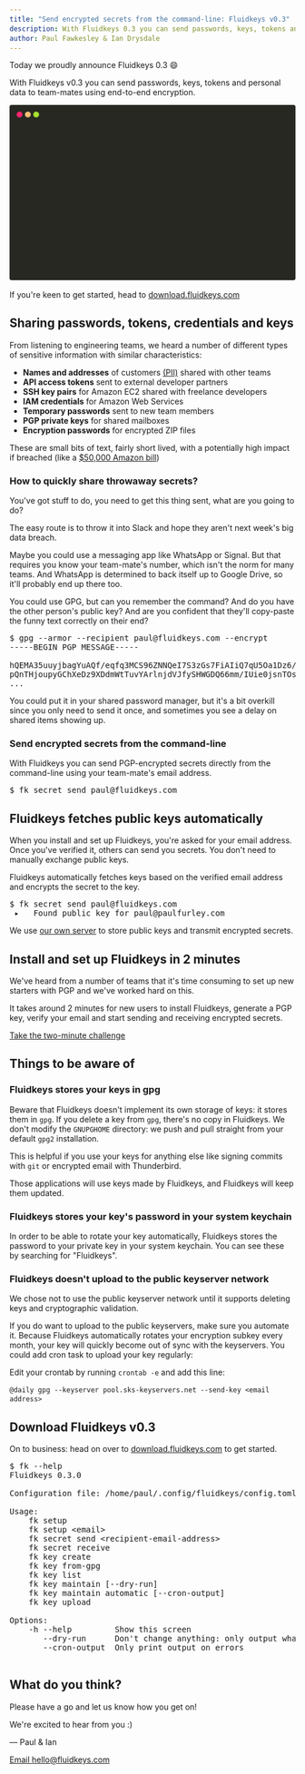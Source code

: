 ```yaml
---
title: "Send encrypted secrets from the command-line: Fluidkeys v0.3"
description: With Fluidkeys 0.3 you can send passwords, keys, tokens and personal data to team-mates using end-to-end encryption.
author: Paul Fawkesley & Ian Drysdale
---
```


Today we proudly announce Fluidkeys 0.3 😄

With Fluidkeys v0.3 you can send passwords, keys, tokens and personal data to team-mates using end-to-end encryption.

![Terminal showing sending a secret token to a team-mate](images/release-0-3-send-secret.svg)

If you're keen to get started, head to [download.fluidkeys.com](https://download.fluidkeys.com)

## Sharing passwords, tokens, credentials and keys

From listening to engineering teams, we heard a number of different types of sensitive information with similar characteristics:

* **Names and addresses** of customers [(PII)](https://en.wikipedia.org/wiki/Personally_identifiable_information) shared with other teams
* **API access tokens** sent to external developer partners
* **SSH key pairs** for Amazon EC2 shared with freelance developers
* **IAM credentials** for Amazon Web Services
* **Temporary passwords** sent to new team members
* **PGP private keys** for shared mailboxes
* **Encryption passwords** for encrypted ZIP files

These are small bits of text, fairly short lived, with a potentially high impact if breached (like a [$50,000 Amazon bill](https://www.quora.com/My-AWS-account-was-hacked-and-I-have-a-50-000-bill-how-can-I-reduce-the-amount-I-need-to-pay))

### How to quickly share throwaway secrets?

You've got stuff to do, you need to get this thing sent, what are you going to do?

The easy route is to throw it into Slack and hope they aren't next week's big data breach.

Maybe you could use a messaging app like WhatsApp or Signal. But that requires you know your team-mate's number, which isn't the norm for many teams. And WhatsApp is determined to back itself up to Google Drive, so it'll probably end up there too.

You could use GPG, but can you remember the command? And do you have the other person's public key? And are you confident that they'll copy-paste the funny text correctly on their end?

<pre>
<span class="prompt">$</span> gpg --armor --recipient paul@fluidkeys.com --encrypt
-----BEGIN PGP MESSAGE-----

hQEMA35uuyjbagYuAQf/eqfq3MCS96ZNNQeI7S3zGs7FiAIiQ7qU5Oa1Dz6/UizC
pQnTHjoupyGChXeDz9XDdmWtTuvYArlnjdVJfySHWGDQ66mm/IUie0jsnTOss6P1
...
</pre>

You could put it in your shared password manager, but it's a bit overkill since you only need to send it once, and sometimes you see a delay on shared items showing up.

### Send encrypted secrets from the command-line

With Fluidkeys you can send PGP-encrypted secrets directly from the command-line using your team-mate's email address.

<pre class="terminal">
<span class="prompt">$</span> fk secret send paul@fluidkeys.com
</pre>

## Fluidkeys fetches public keys automatically

When you install and set up Fluidkeys, you're asked for your email address. Once you've verified it, others can send you secrets. You don't need to manually exchange public keys.

Fluidkeys automatically fetches keys based on the verified email address and encrypts the secret to the key.

<pre class="terminal">
<span class="prompt">$</span> fk secret send paul@fluidkeys.com
<span class="positive"> ▸   Found public key for paul@paulfurley.com</span>
</pre>

We use [our own server](https://github.com/fluidkeys.api) to store public keys and transmit encrypted secrets.

## Install and set up Fluidkeys in 2 minutes

We've heard from a number of teams that it's time consuming to set up new starters with PGP and we've worked hard on this.

It takes around 2 minutes for new users to install Fluidkeys, generate a PGP key, verify your email and start sending and receiving encrypted secrets.

[Take the two-minute challenge](https://download.fluidkeys.com)

## Things to be aware of

### Fluidkeys stores your keys in gpg

Beware that Fluidkeys doesn't implement its own storage of keys: it stores them in `gpg`. If you delete a key from `gpg`, there's no copy in Fluidkeys. We don't modify the `GNUPGHOME` directory: we push and pull straight from your default `gpg2` installation.

This is helpful if you use your keys for anything else like signing commits with `git` or encrypted email with Thunderbird.

Those applications will use keys made by Fluidkeys, and Fluidkeys will keep them updated.

### Fluidkeys stores your key's password in your system keychain

In order to be able to rotate your key automatically, Fluidkeys stores the password to your private key in your system keychain. You can see these by searching for "Fluidkeys".

### Fluidkeys doesn't upload to the public keyserver network

We chose not to use the public keyserver network until it supports deleting keys and cryptographic validation.

If you do want to upload to the public keyservers, make sure you automate it. Because Fluidkeys automatically rotates your encryption subkey every month, your key will quickly become out of sync with the keyservers. You could add cron task to upload your key regularly:

Edit your crontab by running `crontab -e` and add this line:

```
@daily gpg --keyserver pool.sks-keyservers.net --send-key <email address>
```

## Download Fluidkeys v0.3

On to business: head on over to [download.fluidkeys.com](https://download.fluidkeys.com) to get started.

<pre class="terminal">
<span class="prompt">$</span> fk --help
Fluidkeys 0.3.0

Configuration file: /home/paul/.config/fluidkeys/config.toml

Usage:
    fk setup
    fk setup &lt;email&gt;
    fk secret send &lt;recipient-email-address&gt;
    fk secret receive
    fk key create
    fk key from-gpg
    fk key list
    fk key maintain [--dry-run]
    fk key maintain automatic [--cron-output]
    fk key upload

Options:
    -h --help         Show this screen
       --dry-run      Don't change anything: only output what would happen
       --cron-output  Only print output on errors

</pre>

## What do you think?

Please have a go and let us know how you get on!

We're excited to hear from you :)

— Paul & Ian

[Email hello@fluidkeys.com](mailto:hello@fluidkeys.com)
